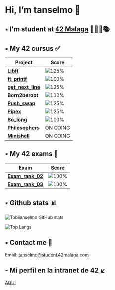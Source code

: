 <h1> Hi, I’m tanselmo 👋 </h1>

## ▪️ I'm student at [42 Malaga](https://www.42malaga.com/) 👨🏻‍💻📚

## ▪️ My 42 cursus ✅
| Project | Score |
|--------|--------|
| [**Libft**](https://github.com/Tobiianselmo/Libft) | ![125%](https://progress-bar.dev/125)
| [**ft_printf**](https://github.com/Tobiianselmo/ft_printf) | ![100%](https://progress-bar.dev/100)
| [**get_next_line**](https://github.com/Tobiianselmo/Get_next_line) | ![125%](https://progress-bar.dev/100)
| **Born2beroot** | ![110%](https://progress-bar.dev/110)
| [**Push_swap**](https://github.com/Tobiianselmo/Push_swap) | ![125%](https://progress-bar.dev/125)
| [**Pipex**](https://github.com/Tobiianselmo/Pipex) | ![125%](https://progress-bar.dev/125)
| [**So_long**](https://github.com/Tobiianselmo/So_long) | ![100%](https://progress-bar.dev/100)
| [**Philosophers**](https://github.com/Tobiianselmo/Philosophers) | ON GOING
| [**Minishell**](https://github.com/Tobiianselmo/Minishell) | ON GOING

## ▪️ My 42 exams 💯
| Exam | Score |
|--------|--------|
| [**Exam_rank_02**](https://github.com/Tobiianselmo/Exam_rank_02) | ![100%](https://progress-bar.dev/100)
| [**Exam_rank_03**](https://github.com/Tobiianselmo/Exam_rank_03) | ![100%](https://progress-bar.dev/100)

## ▪️ Github stats 📊

![Tobiianselmo GitHub stats](https://github-readme-stats.vercel.app/api?username=Tobiianselmo&show_icons=true&theme=github_dark)

![Top Langs](https://github-readme-stats.vercel.app/api/top-langs/?username=Tobiianselmo&layout=compact&theme=github_dark)

## ▪️ Contact me 📩

Email: tanselmo@student.42malaga.com

## - Mi perfil en la intranet de 42 ↙️
[AQUÍ](https://profile.intra.42.fr/users/tanselmo)
